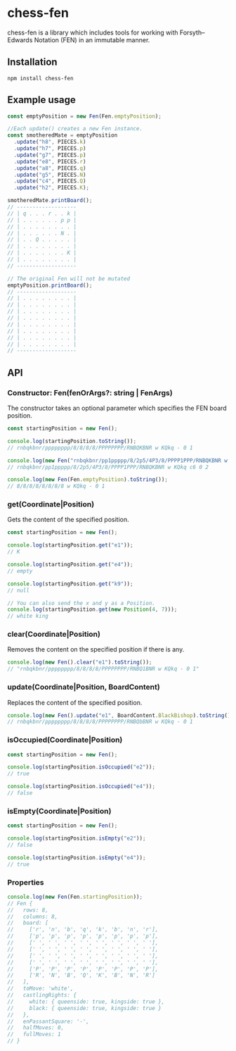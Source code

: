 # chess-fen

chess-fen is a library which includes tools for working with Forsyth–Edwards Notation (FEN) in an
immutable manner.

## Installation

`npm install chess-fen`

## Example usage

````javascript
const emptyPosition = new Fen(Fen.emptyPosition);

//Each update() creates a new Fen instance.
const smotheredMate = emptyPosition
  .update("h8", PIECES.k)
  .update("h7", PIECES.p)
  .update("g7", PIECES.p)
  .update("e8", PIECES.r)
  .update("a8", PIECES.q)
  .update("g5", PIECES.N)
  .update("c4", PIECES.Q)
  .update("h2", PIECES.K);

smotheredMate.printBoard();
// -------------------
// | q . . . r . . k |
// | . . . . . . p p |
// | . . . . . . . . |
// | . . . . . . N . |
// | . . Q . . . . . |
// | . . . . . . . . |
// | . . . . . . . K |
// | . . . . . . . . |
// -------------------

// The original Fen will not be mutated
emptyPosition.printBoard();
// -------------------
// | . . . . . . . . |
// | . . . . . . . . |
// | . . . . . . . . |
// | . . . . . . . . |
// | . . . . . . . . |
// | . . . . . . . . |
// | . . . . . . . . |
// | . . . . . . . . |
// -------------------
````

## API

### Constructor: Fen(fenOrArgs?: string | FenArgs)

The constructor takes an optional parameter which specifies the FEN board position.

````javascript
const startingPosition = new Fen();

console.log(startingPosition.toString());
// rnbqkbnr/pppppppp/8/8/8/8/PPPPPPPP/RNBQKBNR w KQkq - 0 1

console.log(new Fen("rnbqkbnr/pp1ppppp/8/2p5/4P3/8/PPPP1PPP/RNBQKBNR w KQkq c6 0 2").toString());
// rnbqkbnr/pp1ppppp/8/2p5/4P3/8/PPPP1PPP/RNBQKBNR w KQkq c6 0 2

console.log(new Fen(Fen.emptyPosition).toString());
// 8/8/8/8/8/8/8/8 w KQkq - 0 1
````

### get(Coordinate|Position)

Gets the content of the specified position.

````javascript
const startingPosition = new Fen();

console.log(startingPosition.get("e1"));
// K

console.log(startingPosition.get("e4"));
// empty

console.log(startingPosition.get("k9"));
// null

// You can also send the x and y as a Position.
console.log(startingPosition.get(new Position(4, 7)));
// white king
````

### clear(Coordinate|Position)

Removes the content on the specified position if there is any.

````javascript
console.log(new Fen().clear("e1").toString());
// "rnbqkbnr/pppppppp/8/8/8/8/PPPPPPPP/RNBQ1BNR w KQkq - 0 1"
````

### update(Coordinate|Position, BoardContent)

Replaces the content of the specified position.

````javascript
console.log(new Fen().update("e1", BoardContent.BlackBishop).toString());
// rnbqkbnr/pppppppp/8/8/8/8/PPPPPPPP/RNBQbBNR w KQkq - 0 1
````

### isOccupied(Coordinate|Position)

````javascript
const startingPosition = new Fen();

console.log(startingPosition.isOccupied("e2"));
// true

console.log(startingPosition.isOccupied("e4"));
// false
````

### isEmpty(Coordinate|Position)

````javascript
const startingPosition = new Fen();

console.log(startingPosition.isEmpty("e2"));
// false

console.log(startingPosition.isEmpty("e4"));
// true
````

### Properties

````javascript
console.log(new Fen(Fen.startingPosition));
// Fen {
//   rows: 8,
//   columns: 8,
//   board: [
//     ['r', 'n', 'b', 'q', 'k', 'b', 'n', 'r'],
//     ['p', 'p', 'p', 'p', 'p', 'p', 'p', 'p'],
//     [' ', ' ', ' ', ' ', ' ', ' ', ' ', ' '],
//     [' ', ' ', ' ', ' ', ' ', ' ', ' ', ' '],
//     [' ', ' ', ' ', ' ', ' ', ' ', ' ', ' '],
//     [' ', ' ', ' ', ' ', ' ', ' ', ' ', ' '],
//     ['P', 'P', 'P', 'P', 'P', 'P', 'P', 'P'],
//     ['R', 'N', 'B', 'Q', 'K', 'B', 'N', 'R']
//   ],
//   toMove: 'white',
//   castlingRights: {
//     white: { queenside: true, kingside: true },
//     black: { queenside: true, kingside: true }
//   },
//   enPassantSquare: '-',
//   halfMoves: 0,
//   fullMoves: 1
// }
````

